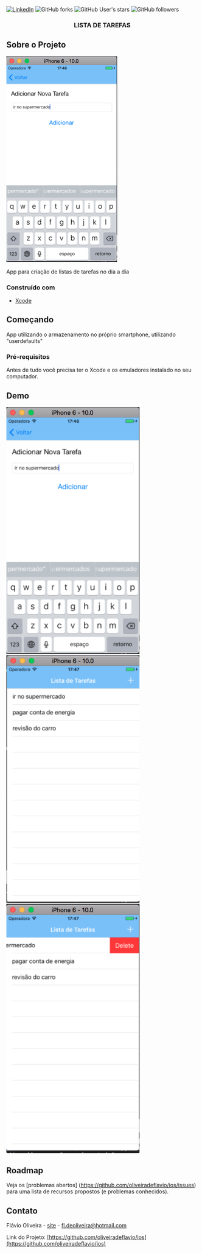 
[![LinkedIn][linkedin-shield]][linkedin-url]
![GitHub forks](https://img.shields.io/github/forks/oliveiradeflavio/ios?style=for-the-badge)
![GitHub User's stars](https://img.shields.io/github/stars/oliveiradeflavio?style=for-the-badge)
![GitHub followers](https://img.shields.io/github/followers/oliveiradeflavio?style=for-the-badge)


<h3 align="center">LISTA DE TAREFAS</h3>


<!-- ABOUT THE PROJECT -->
## Sobre o Projeto

[![tela inicial][product-screenshot]]()

App para criação de listas de tarefas no dia a dia

### Construído com

* [Xcode](https://developer.apple.com/xcode/)


<!-- GETTING STARTED -->
## Começando

App utilizando o armazenamento no próprio smartphone, utilizando "userdefaults"

### Pré-requisitos

Antes de tudo você precisa ter o Xcode e os emuladores instalado no seu computador. 


<!-- USAGE EXAMPLES -->
## Demo

<p align = "left">
<img src="https://github.com/oliveiradeflavio/ios/blob/master/Lista%20de%20Tarefas/_imagens/listatarefas.png" width="350" alt="">

<img src="https://github.com/oliveiradeflavio/ios/blob/master/Lista%20de%20Tarefas/_imagens/listatarefas2.png" width="350" alt="">

<img src="https://github.com/oliveiradeflavio/ios/blob/master/Lista%20de%20Tarefas/_imagens/listatarefas3.png" width="350" alt="">
</p>

<!-- ROADMAP -->
## Roadmap

Veja os [problemas abertos] (https://github.com/oliveiradeflavio/ios/issues) para uma lista de recursos propostos (e problemas conhecidos).


<!-- CONTACT -->
## Contato

Flávio Oliveira - [site](http://www.flaviodeoliveira.com.br) - fl.deoliveira@hotmail.com

Link do Projeto: [https://github.com/oliveiradeflavio/ios](https://github.com/oliveiradeflavio/ios)



<!-- MARKDOWN LINKS & IMAGES -->
<!-- https://www.markdownguide.org/basic-syntax/#reference-style-links -->
[linkedin-shield]: https://img.shields.io/badge/-LinkedIn-black.svg?style=for-the-badge&logo=linkedin&colorB=555
[linkedin-url]: https://www.linkedin.com/in/fladoliveira/
[product-screenshot]: https://github.com/oliveiradeflavio/ios/blob/master/Lista%20de%20Tarefas/_imagens/listatarefas.png
